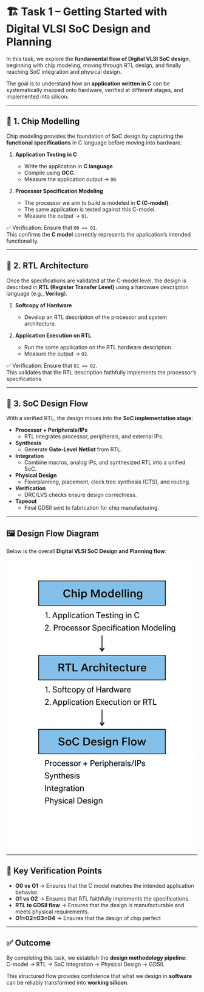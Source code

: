 # 🏗️ Task 1 – Getting Started with Digital VLSI SoC Design and Planning

In this task, we explore the **fundamental flow of Digital VLSI SoC design**, beginning with chip modeling, moving through RTL design, and finally reaching SoC integration and physical design.  

The goal is to understand how an **application written in C** can be systematically mapped onto hardware, verified at different stages, and implemented into silicon.

---

## 🔹 1. Chip Modelling

Chip modeling provides the foundation of SoC design by capturing the **functional specifications** in C language before moving into hardware.

1. **Application Testing in C**
   - Write the application in **C language**.
   - Compile using **GCC**.
   - Measure the application output → `O0`.

2. **Processor Specification Modeling**
   - The processor we aim to build is modeled in **C (C-model)**.
   - The same application is tested against this C-model.
   - Measure the output → `O1`.

✅ Verification: Ensure that `O0 == O1`.  
This confirms the **C model** correctly represents the application’s intended functionality.

---

## 🔹 2. RTL Architecture

Once the specifications are validated at the C-model level, the design is described in **RTL (Register Transfer Level)** using a hardware description language (e.g., **Verilog**).

1. **Softcopy of Hardware**
   - Develop an RTL description of the processor and system architecture.

2. **Application Execution on RTL**
   - Run the same application on the RTL hardware description.
   - Measure the output → `O2`.

✅ Verification: Ensure that `O1 == O2`.  
This validates that the RTL description faithfully implements the processor’s specifications.

---

## 🔹 3. SoC Design Flow

With a verified RTL, the design moves into the **SoC implementation stage**:

- **Processor + Peripherals/IPs**
  - RTL integrates processor, peripherals, and external IPs.
- **Synthesis**
  - Generate **Gate-Level Netlist** from RTL.
- **Integration**
  - Combine macros, analog IPs, and synthesized RTL into a unified SoC.
- **Physical Design**
  - Floorplanning, placement, clock tree synthesis (CTS), and routing.
- **Verification**
  - DRC/LVS checks ensure design correctness.
- **Tapeout**
  - Final GDSII sent to fabrication for chip manufacturing.

---

## 🖼️ Design Flow Diagram

Below is the overall **Digital VLSI SoC Design and Planning flow**:

![VLSI SoC Design Flow](../TASK1/IMAGES/soc_flow.png)

---

## 📌 Key Verification Points
- **O0 vs O1** → Ensures that the C model matches the intended application behavior.  
- **O1 vs O2** → Ensures that RTL faithfully implements the specifications.  
- **RTL to GDSII flow** → Ensures that the design is manufacturable and meets physical requirements.
- **O1=O2=O3=O4** → Ensures that the design of chip perfect

---

## ✅ Outcome
By completing this task, we establish the **design methodology pipeline**:  
C-model → RTL → SoC Integration → Physical Design → GDSII.  

This structured flow provides confidence that what we design in **software** can be reliably transformed into **working silicon**.
